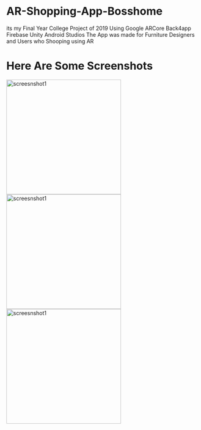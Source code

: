 # AR-Shopping-App-Bosshome
its my Final Year College Project of 2019
Using Google ARCore
Back4app
Firebase
Unity 
Android Studios
The App was made for Furniture Designers and Users who Shooping using AR



<h1>Here Are Some Screenshots</h1>
<img src="https://user-images.githubusercontent.com/48755786/149526133-ffa73a73-9b4b-4f7c-acba-3427917de27c.jpeg" alt="screesnshot1" width="300" height="auto" >
<img src="https://user-images.githubusercontent.com/48755786/149526145-775c22f0-021f-421b-ab75-8b883736cf9b.jpeg" alt="screesnshot1" width="300" height="auto" >
<img src="https://user-images.githubusercontent.com/48755786/149526140-86c49a10-dae8-4a78-80f7-b98dff0f0049.jpeg" alt="screesnshot1" width="300" height="auto" >

